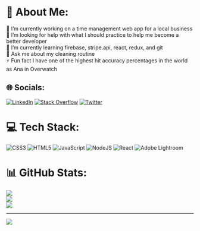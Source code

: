 # 💫 About Me:
🔭 I’m currently working on a time management web app for a local business<br>🤝 I’m looking for help with what I should practice to help me become a better developer<br>🌱 I’m currently learning firebase, stripe.api, react, redux, and git<br>💬 Ask me about my cleaning routine<br>⚡ Fun fact I have one of the highest hit accuracy percentages in the world as Ana in Overwatch


## 🌐 Socials:
[![LinkedIn](https://img.shields.io/badge/LinkedIn-%230077B5.svg?logo=linkedin&logoColor=white)](https://linkedin.com/in/https://www.linkedin.com/in/andrewypark/) [![Stack Overflow](https://img.shields.io/badge/-Stackoverflow-FE7A16?logo=stack-overflow&logoColor=white)](https://stackoverflow.com/users/andrewypark) [![Twitter](https://img.shields.io/badge/Twitter-%231DA1F2.svg?logo=Twitter&logoColor=white)](https://twitter.com/andrewypark) 

# 💻 Tech Stack:
![CSS3](https://img.shields.io/badge/css3-%231572B6.svg?style=flat&logo=css3&logoColor=white) ![HTML5](https://img.shields.io/badge/html5-%23E34F26.svg?style=flat&logo=html5&logoColor=white) ![JavaScript](https://img.shields.io/badge/javascript-%23323330.svg?style=flat&logo=javascript&logoColor=%23F7DF1E) ![NodeJS](https://img.shields.io/badge/node.js-6DA55F?style=flat&logo=node.js&logoColor=white) ![React](https://img.shields.io/badge/react-%2320232a.svg?style=flat&logo=react&logoColor=%2361DAFB) ![Adobe Lightroom](https://img.shields.io/badge/Adobe%20Lightroom-31A8FF.svg?style=flat&logo=Adobe%20Lightroom&logoColor=white)
# 📊 GitHub Stats:
![](https://github-readme-stats.vercel.app/api?username=andrewypark&theme=dark&hide_border=false&include_all_commits=true&count_private=true)<br/>
![](https://github-readme-streak-stats.herokuapp.com/?user=andrewypark&theme=dark&hide_border=false)<br/>
![](https://github-readme-stats.vercel.app/api/top-langs/?username=andrewypark&theme=dark&hide_border=false&include_all_commits=true&count_private=true&layout=compact)

---
[![](https://visitcount.itsvg.in/api?id=andrewypark&icon=0&color=0)](https://visitcount.itsvg.in)
